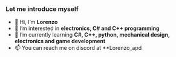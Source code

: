 ### Let me introduce myself ###
- 👋 Hi, I’m **Lorenzo**
- 👀 I’m interested in **electronics, C# and C++ programming**
- 🌱 I’m currently learning **C#, C++, python, mechanical design, electronics and game development**
- 📫 You can reach me on discord at **Lorenzo_apd
